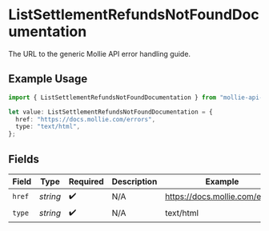 # ListSettlementRefundsNotFoundDocumentation

The URL to the generic Mollie API error handling guide.

## Example Usage

```typescript
import { ListSettlementRefundsNotFoundDocumentation } from "mollie-api-typescript/models/operations";

let value: ListSettlementRefundsNotFoundDocumentation = {
  href: "https://docs.mollie.com/errors",
  type: "text/html",
};
```

## Fields

| Field                          | Type                           | Required                       | Description                    | Example                        |
| ------------------------------ | ------------------------------ | ------------------------------ | ------------------------------ | ------------------------------ |
| `href`                         | *string*                       | :heavy_check_mark:             | N/A                            | https://docs.mollie.com/errors |
| `type`                         | *string*                       | :heavy_check_mark:             | N/A                            | text/html                      |